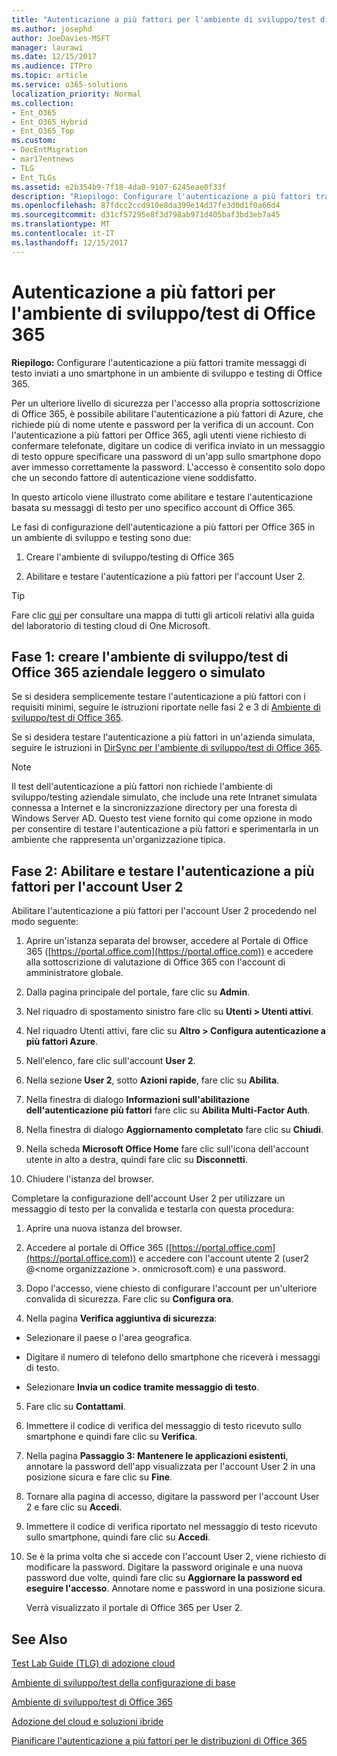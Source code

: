 ```yaml
---
title: "Autenticazione a più fattori per l'ambiente di sviluppo/test di Office 365"
ms.author: josephd
author: JoeDavies-MSFT
manager: laurawi
ms.date: 12/15/2017
ms.audience: ITPro
ms.topic: article
ms.service: o365-solutions
localization_priority: Normal
ms.collection:
- Ent_O365
- Ent_O365_Hybrid
- Ent_O365_Top
ms.custom:
- DecEntMigration
- mar17entnews
- TLG
- Ent_TLGs
ms.assetid: e2b354b9-7f18-4da0-9107-6245eae0f33f
description: "Riepilogo: Configurare l'autenticazione a più fattori tramite messaggi di testo inviati a uno smartphone in un ambiente di sviluppo e testing di Office 365."
ms.openlocfilehash: 87fdcc2ccd910e8da399e14d37fe3d0d1f0a66d4
ms.sourcegitcommit: d31cf57295e8f3d798ab971d405baf3bd3eb7a45
ms.translationtype: MT
ms.contentlocale: it-IT
ms.lasthandoff: 12/15/2017
---
```

# <a name="multi-factor-authentication-for-your-office-365-devtest-environment"></a>Autenticazione a più fattori per l'ambiente di sviluppo/test di Office 365

 **Riepilogo:** Configurare l'autenticazione a più fattori tramite messaggi di testo inviati a uno smartphone in un ambiente di sviluppo e testing di Office 365.
  
Per un ulteriore livello di sicurezza per l'accesso alla propria sottoscrizione di Office 365, è possibile abilitare l'autenticazione a più fattori di Azure, che richiede più di nome utente e password per la verifica di un account. Con l'autenticazione a più fattori per Office 365, agli utenti viene richiesto di confermare telefonate, digitare un codice di verifica inviato in un messaggio di testo oppure specificare una password di un'app sullo smartphone dopo aver immesso correttamente la password. L'accesso è consentito solo dopo che un secondo fattore di autenticazione viene soddisfatto. 
  
In questo articolo viene illustrato come abilitare e testare l'autenticazione basata su messaggi di testo per uno specifico account di Office 365.
  
Le fasi di configurazione dell'autenticazione a più fattori per Office 365 in un ambiente di sviluppo e testing sono due:
  
1. Creare l'ambiente di sviluppo/testing di Office 365
    
2. Abilitare e testare l'autenticazione a più fattori per l'account User 2.
    
> [!TIP]
> Fare clic [qui](http://aka.ms/catlgstack) per consultare una mappa di tutti gli articoli relativi alla guida del laboratorio di testing cloud di One Microsoft.
  
## <a name="phase-1-build-out-your-lightweight-or-simulated-enterprise-office-365-devtest-environment"></a>Fase 1: creare l'ambiente di sviluppo/test di Office 365 aziendale leggero o simulato

Se si desidera semplicemente testare l'autenticazione a più fattori con i requisiti minimi, seguire le istruzioni riportate nelle fasi 2 e 3 di [Ambiente di sviluppo/test di Office 365](office-365-dev-test-environment.md).
  
Se si desidera testare l'autenticazione a più fattori in un'azienda simulata, seguire le istruzioni in [DirSync per l'ambiente di sviluppo/test di Office 365](dirsync-for-your-office-365-dev-test-environment.md).
  
> [!NOTE]
> Il test dell'autenticazione a più fattori non richiede l'ambiente di sviluppo/testing aziendale simulato, che include una rete Intranet simulata connessa a Internet e la sincronizzazione directory per una foresta di Windows Server AD. Questo test viene fornito qui come opzione in modo per consentire di testare l'autenticazione a più fattori e sperimentarla in un ambiente che rappresenta un'organizzazione tipica. 
  
## <a name="phase-2-enable-and-test-multi-factor-authentication-for-the-user-2-account"></a>Fase 2: Abilitare e testare l'autenticazione a più fattori per l'account User 2

Abilitare l'autenticazione a più fattori per l'account User 2 procedendo nel modo seguente:
  
1. Aprire un'istanza separata del browser, accedere al Portale di Office 365 ([https://portal.office.com](https://portal.office.com)) e accedere alla sottoscrizione di valutazione di Office 365 con l'account di amministratore globale.
    
2. Dalla pagina principale del portale, fare clic su **Admin**.
    
3. Nel riquadro di spostamento sinistro fare clic su **Utenti > Utenti attivi**.
    
4. Nel riquadro Utenti attivi, fare clic su **Altro > Configura autenticazione a più fattori Azure**.
    
5. Nell'elenco, fare clic sull'account **User 2**.
    
6. Nella sezione **User 2**, sotto **Azioni rapide**, fare clic su **Abilita**.
    
7. Nella finestra di dialogo **Informazioni sull'abilitazione dell'autenticazione più fattori** fare clic su **Abilita Multi-Factor Auth**.
    
8. Nella finestra di dialogo **Aggiornamento completato** fare clic su **Chiudi**.
    
9. Nella scheda **Microsoft Office Home** fare clic sull'icona dell'account utente in alto a destra, quindi fare clic su **Disconnetti**.
    
10. Chiudere l'istanza del browser.
    
Completare la configurazione dell'account User 2 per utilizzare un messaggio di testo per la convalida e testarla con questa procedura:
  
1. Aprire una nuova istanza del browser.
    
2. Accedere al portale di Office 365 ([https://portal.office.com](https://portal.office.com)) e accedere con l'account utente 2 (user2 @\<nome organizzazione >. onmicrosoft.com) e una password.
    
3. Dopo l'accesso, viene chiesto di configurare l'account per un'ulteriore convalida di sicurezza. Fare clic su **Configura ora**.
    
4. Nella pagina **Verifica aggiuntiva di sicurezza**:
    
  - Selezionare il paese o l'area geografica.
    
  - Digitare il numero di telefono dello smartphone che riceverà i messaggi di testo.
    
  - Selezionare **Invia un codice tramite messaggio di testo**.
    
5. Fare clic su **Contattami**.
    
6. Immettere il codice di verifica del messaggio di testo ricevuto sullo smartphone e quindi fare clic su **Verifica**.
    
7. Nella pagina **Passaggio 3: Mantenere le applicazioni esistenti**, annotare la password dell'app visualizzata per l'account User 2 in una posizione sicura e fare clic su **Fine**.
    
8. Tornare alla pagina di accesso, digitare la password per l'account User 2 e fare clic su **Accedi**.
    
9. Immettere il codice di verifica riportato nel messaggio di testo ricevuto sullo smartphone, quindi fare clic su **Accedi**.
    
10. Se è la prima volta che si accede con l'account User 2, viene richiesto di modificare la password. Digitare la password originale e una nuova password due volte, quindi fare clic su **Aggiornare la password ed eseguire l'accesso**. Annotare nome e password in una posizione sicura.
    
    Verrà visualizzato il portale di Office 365 per User 2.
    
## <a name="see-also"></a>See Also

[Test Lab Guide (TLG) di adozione cloud](cloud-adoption-test-lab-guides-tlgs.md)
  
[Ambiente di sviluppo/test della configurazione di base](base-configuration-dev-test-environment.md)
  
[Ambiente di sviluppo/test di Office 365](office-365-dev-test-environment.md)
  
[Adozione del cloud e soluzioni ibride](cloud-adoption-and-hybrid-solutions.md)

[Pianificare l'autenticazione a più fattori per le distribuzioni di Office 365](https://support.office.com/article/Plan-for-multi-factor-authentication-for-Office-365-Deployments-043807b2-21db-4d5c-b430-c8a6dee0e6ba)

